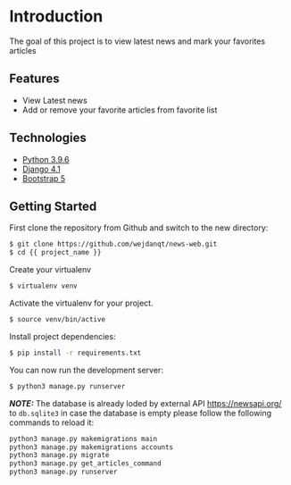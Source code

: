 # Introduction

The goal of this project is to view latest news and mark your favorites articles

## Features
- View Latest news 
- Add or remove your favorite articles from favorite list

## Technologies
- [Python 3.9.6](https://www.python.org/downloads/release/python-396/)
- [Django 4.1](https://docs.djangoproject.com/en/4.1/)
- [Bootstrap 5](https://getbootstrap.com/docs/5.0/getting-started/introduction/)


## Getting Started
First clone the repository from Github and switch to the new directory:
```sh
$ git clone https://github.com/wejdanqt/news-web.git
$ cd {{ project_name }}
```
Create your virtualenv
```sh
$ virtualenv venv
```
Activate the virtualenv for your project.
```sh
$ source venv/bin/active
```

Install project dependencies:

```sh
$ pip install -r requirements.txt
```
You can now run the development server:
```sh
$ python3 manage.py runserver
```
**_NOTE:_**  The database is already loded by external API https://newsapi.org/ to `db.sqlite3` in case the database is empty please follow the following commands to reload it:

```sh
python3 manage.py makemigrations main
python3 manage.py makemigrations accounts
python3 manage.py migrate
python3 manage.py get_articles_command
python3 manage.py runserver
```